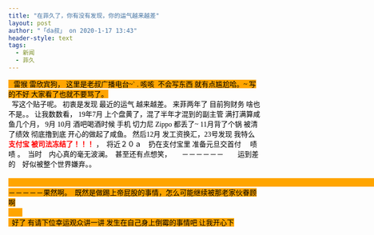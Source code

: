 ```yaml
---
title: "在菲久了，你有没有发现，你的运气越来越差"
layout: post
author: "「da叔」 on 2020-1-17 13:43"
header-style: text
tags:
  - 新闻
  - 菲久
---
```


<head></head>
<body>
 <font style="background-color:orange"><font color="#000000"><font face="宋体">&nbsp; &nbsp;雷猴 雷欣宾狗， 这里是老叔广播电台~` . 咳咳&nbsp;&nbsp;不会写东西 就有点尴尬哈。~ 写的不好 大家看了也就不要骂了。</font></font><br> 
  <div align="left"> 
   <font color="#000000"><font face="宋体">&nbsp;&nbsp;写这个贴子呢。 初衷是发现 最近的运气 越来越差。 来菲两年了 目前狗财务 啥也不是。。 让我数数看， 19年7月 上个盘黄了，混了半年才混到的副主管 满打满算咸鱼几个月， 9月 10月 酒吧喝酒时候 手机 切力尼 Zippo 都丢了~ 11月背了个锅 被清了绩效 彻底撸到底 开心的做起了咸鱼。 然后12月 发工资换汇，23号发现 我特么</font></font> 
   <font face="微软雅黑"><font color="#ff0000"><strong>支付宝 被司法冻结了！！！</strong></font></font> 
   <font color="#000000"><font face="宋体">，　将近２０ａ　扔在支付宝里 准备元旦交首付　</font></font> 
   <font style="color:rgb(0, 0, 0)"><font face="宋体">啧啧</font></font> 
   <font color="#000000"><font face="宋体">。　当时　内心真的毫无波澜。　甚至还有点想笑，　　－－－－－－　　运到差的　好似被整个世界嫌弃。。</font></font> 
  </div><br> <font color="#000000"><font face="宋体">　　　　　　　　　　　　　　　　　　　　　　　　　　　　　　　　　　　　　　　　　　　　　　　　　　　　　　</font></font><font color="#000"><font face="宋体">－－－－－</font></font><font face="宋体"><font color="#000">果然啊。　既然是做踢上帝屁股的事情，怎么可能继续被那老家伙眷顾啊<br> 　　<br> &nbsp;&nbsp;好了 有请下位幸运观众讲一讲 发生在自己身上倒霉的事情吧 让我开心下</font></font></font>
 <br>
</body>


